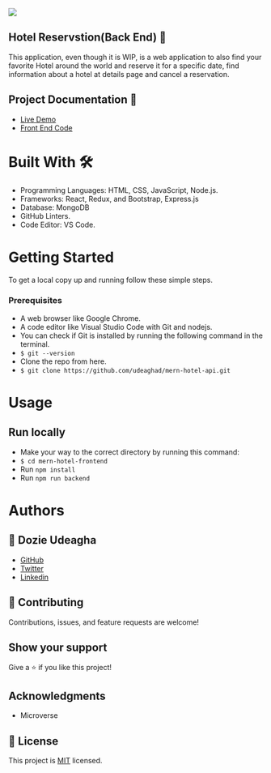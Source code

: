 [![](https://img.shields.io/badge/Microverse-Dozie%20Udeagha-blueviolet)](https://github.com/udeaghad)
## Hotel Reservstion(Back End) 🏩
This application, even though it is WIP, is a web application to also find your favorite Hotel around the world and reserve it for a specific date, find information about a hotel at details page and cancel a reservation.

## Project Documentation 📄
- [Live Demo](https://booooka-hotel-app.netlify.app)
- [Front End Code](https://github.com/udeaghad/mern-hotel-frontend)



# Built With 🛠️
- Programming Languages: HTML, CSS, JavaScript, Node.js.
- Frameworks: React, Redux, and Bootstrap, Express.js
- Database: MongoDB
- GitHub Linters.
- Code Editor: VS Code.

# Getting Started
To get a local copy up and running follow these simple steps.

### Prerequisites
- A web browser like Google Chrome.
- A code editor like Visual Studio Code with Git and nodejs.
- You can check if Git is installed by running the following command in the terminal.
- `$ git --version`
- Clone the repo from here.
- `$ git clone https://github.com/udeaghad/mern-hotel-api.git`

# Usage
## Run locally
- Make your way to the correct directory by running this command:
- `$ cd mern-hotel-frontend`
- Run `npm install`
- Run `npm run backend`


# Authors

## 👤 Dozie Udeagha
- [GitHub](https://github.com/udeaghad)
- [Twitter](https://twitter.com/theodoz)
- [Linkedin](https://www.linkedin.com/in/)

## 🤝 Contributing
Contributions, issues, and feature requests are welcome!

## Show your support
Give a ⭐️ if you like this project!


## Acknowledgments
- Microverse
## 📝 License
This project is [MIT](./LICENSE) licensed.

